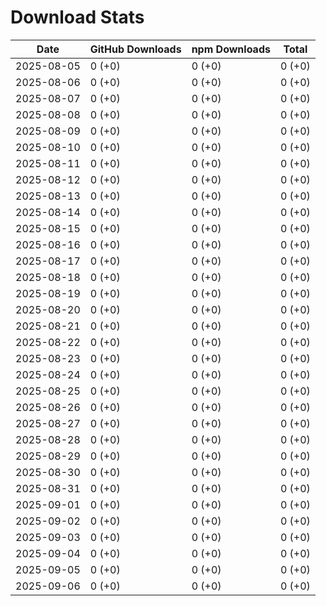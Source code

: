 # Download Stats

| Date       | GitHub Downloads | npm Downloads | Total  |
| ---------- | ---------------- | ------------- | ------ |
| 2025-08-05 | 0 (+0)           | 0 (+0)        | 0 (+0) |
| 2025-08-06 | 0 (+0)           | 0 (+0)        | 0 (+0) |
| 2025-08-07 | 0 (+0)           | 0 (+0)        | 0 (+0) |
| 2025-08-08 | 0 (+0)           | 0 (+0)        | 0 (+0) |
| 2025-08-09 | 0 (+0)           | 0 (+0)        | 0 (+0) |
| 2025-08-10 | 0 (+0)           | 0 (+0)        | 0 (+0) |
| 2025-08-11 | 0 (+0)           | 0 (+0)        | 0 (+0) |
| 2025-08-12 | 0 (+0)           | 0 (+0)        | 0 (+0) |
| 2025-08-13 | 0 (+0)           | 0 (+0)        | 0 (+0) |
| 2025-08-14 | 0 (+0)           | 0 (+0)        | 0 (+0) |
| 2025-08-15 | 0 (+0)           | 0 (+0)        | 0 (+0) |
| 2025-08-16 | 0 (+0)           | 0 (+0)        | 0 (+0) |
| 2025-08-17 | 0 (+0)           | 0 (+0)        | 0 (+0) |
| 2025-08-18 | 0 (+0)           | 0 (+0)        | 0 (+0) |
| 2025-08-19 | 0 (+0)           | 0 (+0)        | 0 (+0) |
| 2025-08-20 | 0 (+0)           | 0 (+0)        | 0 (+0) |
| 2025-08-21 | 0 (+0)           | 0 (+0)        | 0 (+0) |
| 2025-08-22 | 0 (+0)           | 0 (+0)        | 0 (+0) |
| 2025-08-23 | 0 (+0)           | 0 (+0)        | 0 (+0) |
| 2025-08-24 | 0 (+0)           | 0 (+0)        | 0 (+0) |
| 2025-08-25 | 0 (+0)           | 0 (+0)        | 0 (+0) |
| 2025-08-26 | 0 (+0)           | 0 (+0)        | 0 (+0) |
| 2025-08-27 | 0 (+0)           | 0 (+0)        | 0 (+0) |
| 2025-08-28 | 0 (+0)           | 0 (+0)        | 0 (+0) |
| 2025-08-29 | 0 (+0)           | 0 (+0)        | 0 (+0) |
| 2025-08-30 | 0 (+0)           | 0 (+0)        | 0 (+0) |
| 2025-08-31 | 0 (+0)           | 0 (+0)        | 0 (+0) |
| 2025-09-01 | 0 (+0)           | 0 (+0)        | 0 (+0) |
| 2025-09-02 | 0 (+0)           | 0 (+0)        | 0 (+0) |
| 2025-09-03 | 0 (+0)           | 0 (+0)        | 0 (+0) |
| 2025-09-04 | 0 (+0)           | 0 (+0)        | 0 (+0) |
| 2025-09-05 | 0 (+0)           | 0 (+0)        | 0 (+0) |
| 2025-09-06 | 0 (+0)           | 0 (+0)        | 0 (+0) |
